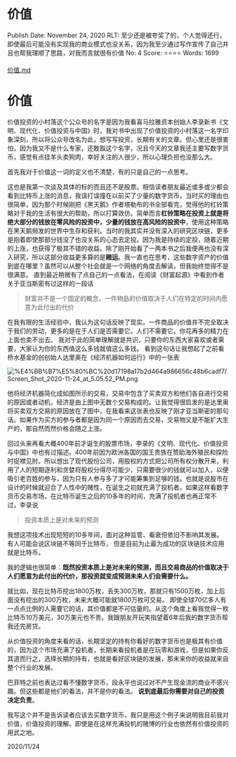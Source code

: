 # 价值

Publish Date: November 24, 2020
RLT: 至少还是被夸奖了的，个人觉得还行，即使最后可能没有实现我的商业模式也没关系，因为我至少通过写作宣传了自己并且也帮我理顺了思路，对我而言就很有价值
No: 4
Score: ⭐️⭐️⭐️⭐️
Words: 1699

[价值.md](%E4%BB%B7%E5%80%BC%20d17198a17b2d464a986656c48b6cadf7.md)

# 价值

价值投资的小村落这个公众号的名字是因为我看喜马拉雅资本创始人李录新书《文明、现代化、价值投资与中国》时，我对书中出现了价值投资的小村落这一名字印象深刻，所以将公众号改名为此，想写写投资，长期有关的文章。但心里还是很害怕，因为我又不是什么专家，还敢取这个名字，况且今天的文章我还主要写数字货币，感觉有点挂羊头卖狗肉，幸好关注的人很少，所以心理负担也没那么大。

首先我对于价值这一词的定义也不清楚，有的只是自己的一点思考。

这也是我第一次谈及具体的标的而且还不是股票。相信读者朋友最近或多或少都会看到比特币上涨的消息，我误打误撞在以前买了少量的数字货币，当时买的理由也很简单，因为那个时候刚把《黑天鹅》作者塔勒布的书全部看完，觉得他的杠铃策略对于我的生活有很大的帮助，所以打算效仿。简单而言**杠铃策略在投资上就是将绝大部分的钱放在零风险的投资中，少量的钱放在高风险的投资中**，使用这种策略在黑天鹅频发的世界中生存和获利。当时的我其实并没有深入的研究区块链，更多是抱着即使那部分钱没了也没关系的心态去定投。因为我是持续的定投，随着近期的上涨，也获得了极其不错的收益。除了刚开始看了一两本书之后我便再也没有深入研究，所以这部分收益更多算的是**赌运**。我一直也在思考，这些数字资产的价值到底在哪里？虽然可以从整个社会就是一个网络的角度去解读，但我始终觉得不是很满意。 直到最近稍微有了点自己的一点看法，在阅读《财富起源》中看到作者关于亚当斯密有过这样的一段话

> 财富并不是一个固定的概念，一件物品的价值取决于人们在特定的时间内愿意为此付出的代价
> 

在我有限的生活经验中，我认为这句话反映了现实。一件商品的价值并不完全取决于我们的劳动，更多的是在于人们是否需要它。人们不需要它，你花再多的精力在上面也卖不出去。 我对于此的简单理解就是共识，只要你的东西大家喜欢或者需要，大家认为你的东西值这么多钱就值这么多钱。 看到这句话让我想起了之前看桥水基金的创创始人达里奥在《经济机器如何运行》中的一张表

![%E4%BB%B7%E5%80%BC%20d17198a17b2d464a986656c48b6cadf7/Screen_Shot_2020-11-24_at_5.05.52_PM.png](%E4%BB%B7%E5%80%BC%20d17198a17b2d464a986656c48b6cadf7/Screen_Shot_2020-11-24_at_5.05.52_PM.png)

他将经济机器简化成如图所示的交易，交易中包含了买卖双方和他们各自进行交易的原因或者动机，经济是由上图中无数个交易构成的。让我觉得很启发的是达里奥将买卖双方交易的原因放在了图中，在我看来这张表也反映了刚才亚当斯密的那句话。如果作为买方的参与者都是因为同一个原因而去交易，交易物又是不能扩大生产的，那自然而然价格会随之上涨。

回过头来再看大概400年前才诞生的股票市场，李录的《文明、现代化、价值投资与中国》中也有过描述。400年前因为欧洲各国的国王贵族在赞助海外殖民和探险时捉襟见肘。所以想出了现代股份公司，用股权的方式把公司所有权分散开来，利用了人的短期逐利和贪婪将股权分得尽可能少，只需要很少的钱就可以加入，以便吸引老百姓的参与，因为只有人参与多了才可能筹集到足够的钱。也就是说股市在设计的时候就迎合了人性中的赌性，在诞生之初就充满了投机者。如果这样看数字货币交易市场，在比特币诞生之后的10多年的时间，充满了投机者也再正常不过，李录说

> 投资本质上是对未来的预测
> 

我想这项技术出现短短的10多年间，面对这种监管、看衰但依旧不影响其发展。有人可能会说区块链不等同于比特币， 但是目前为止最为成功的区块链技术应用就是比特币。

我的逻辑也很简单：**既然投资本质上是对未来的预测，而且交易商品的价值取决于人们愿意为此付出的代价，那投资就变成预测未来人们会需要什么。**

就比如，现在比特币挖出1800万枚，丢失300万枚，那就只有1500万枚，加上后面没有挖出的300万枚，未来大概可能就1800万枚可交易。 即使全球70亿多人有一点点比例的人需要它的话，其价值都是不可估量的。从这个角度上看我觉得一枚比特币10万美元，30万美元也不贵。我跟朋友开玩笑指望着6年后我的数字货币帮我还完房贷。

从价值投资的角度来看的话，长期坚定的持有你看好的数字货币也是极其有价值的，因为这个市场充满了投机者，长期来看投机者是在玩零和游戏，但是如果你反其道而行之，选择长期的持有，也就是看好区块链的发展，那未来你的收益就来自整个行业的发展。

巴菲特之前也表达过看不懂数字货币，段永平也说过对不产生现金流的商业不感兴趣。但这些都是他们的看法，并不是你的看法。 **说到底最后你需要对自己的投资决定负责**。

我写这个并不是告诉读者应该去买数字货币，我只是用这个例子来说明我目前我对价值，价值投资的理解。即使是在这样充满投机的赌博的行业也依然有价值投资的用武之地。

2020/11/24